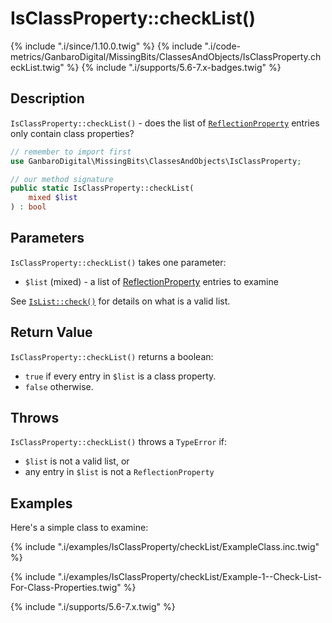 # IsClassProperty::checkList()

{% include ".i/since/1.10.0.twig" %}
{% include ".i/code-metrics/GanbaroDigital/MissingBits/ClassesAndObjects/IsClassProperty.checkList.twig" %}
{% include ".i/supports/5.6-7.x-badges.twig" %}

## Description

`IsClassProperty::checkList()` - does the list of [`ReflectionProperty`](http://www.php.net/ReflectionProperty) entries only contain class properties?

```php
// remember to import first
use GanbaroDigital\MissingBits\ClassesAndObjects\IsClassProperty;

// our method signature
public static IsClassProperty::checkList(
    mixed $list
) : bool
```

## Parameters

`IsClassProperty::checkList()` takes one parameter:

* `$list` (mixed) - a list of [ReflectionProperty](http://www.php.net/ReflectionProperty) entries to examine

See [`IsList::check()`](../types/IsList.check.html) for details on what is a valid list.

## Return Value

`IsClassProperty::checkList()` returns a boolean:

* `true` if every entry in `$list` is a class property.
* `false` otherwise.

## Throws

`IsClassProperty::checkList()` throws a `TypeError` if:

* `$list` is not a valid list, or
* any entry in `$list` is not a `ReflectionProperty`

## Examples

Here's a simple class to examine:

{% include ".i/examples/IsClassProperty/checkList/ExampleClass.inc.twig" %}

{% include ".i/examples/IsClassProperty/checkList/Example-1--Check-List-For-Class-Properties.twig" %}

{% include ".i/supports/5.6-7.x.twig" %}
